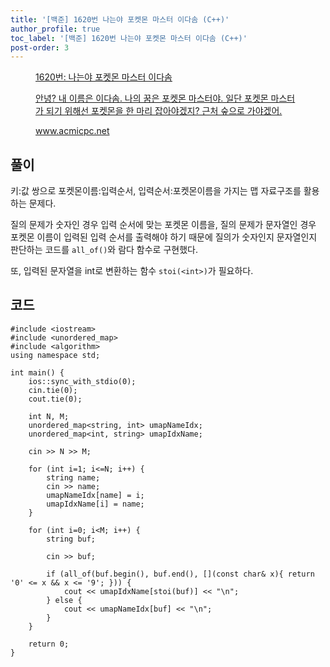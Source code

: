 ```yaml
---
title: '[백준] 1620번 나는야 포켓몬 마스터 이다솜 (C++)'
author_profile: true
toc_label: '[백준] 1620번 나는야 포켓몬 마스터 이다솜 (C++)'
post-order: 3
---
```


<figure data-ke-type="opengraph"><a href="https://www.acmicpc.net/problem/1620" data-source-url="https://www.acmicpc.net/problem/1620">
<div class="og-image" style="background-image: url('https://drive.google.com/uc?export=view&id=1nCax5mgwtYA82T46I_ntU1afsBBNkrLr');"></div>
<div class="og-text">
<p class="og-title">1620번: 나는야 포켓몬 마스터 이다솜</p>
<p class="og-desc">안녕? 내 이름은 이다솜. 나의 꿈은 포켓몬 마스터야. 일단 포켓몬 마스터가 되기 위해선 포켓몬을 한 마리 잡아야겠지? 근처 숲으로 가야겠어.</p>
<p class="og-host">www.acmicpc.net</p></div></a></figure>

## 풀이
키:값 쌍으로 포켓몬이름:입력순서, 입력순서:포켓몬이름을 가지는 맵 자료구조를 활용하는 문제다.

질의 문제가 숫자인 경우 입력 순서에 맞는 포켓몬 이름을, 질의 문제가 문자열인 경우 포켓몬 이름이 입력된 입력 순서를 출력해야 하기 때문에 질의가 숫자인지 문자열인지 판단하는 코드를 `all_of()`와 람다 함수로 구현했다.

또, 입력된 문자열을 int로 변환하는 함수 `stoi(<int>)`가 필요하다.

## 코드
```cpp::lineons
#include <iostream>
#include <unordered_map>
#include <algorithm>
using namespace std;

int main() {
    ios::sync_with_stdio(0);
    cin.tie(0);
    cout.tie(0);

    int N, M;
    unordered_map<string, int> umapNameIdx;
    unordered_map<int, string> umapIdxName;

    cin >> N >> M;

    for (int i=1; i<=N; i++) {
        string name;
        cin >> name;
        umapNameIdx[name] = i;
        umapIdxName[i] = name;
    }

    for (int i=0; i<M; i++) {
        string buf;

        cin >> buf;
        
        if (all_of(buf.begin(), buf.end(), [](const char& x){ return '0' <= x && x <= '9'; })) {
            cout << umapIdxName[stoi(buf)] << "\n";
        } else {
            cout << umapNameIdx[buf] << "\n";
        }
    }

    return 0;
}
```
